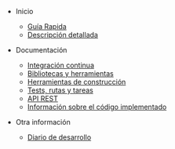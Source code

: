 <!-- docs/_sidebar.md -->
* Inicio
  * [Guía Rapida](home.md)
  * [Descripción detallada](descripcion.md)

* Documentación
  * [Integración continua](integracion_continua.md)
  * [Bibliotecas y herramientas](bibtools.md)
  * [Herramientas de construcción](tools_construccion.md)
  * [Tests, rutas y tareas](tests.md)
  * [API REST](https://victorperalta93.github.io/IV-Proyecto/apidoc/index.html)
  * [Información sobre el código implementado](https://victorperalta93.github.io/IV-Proyecto/docco/Gruntfile.html)

* Otra información
  * [Diario de desarrollo](diario.md)